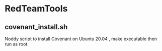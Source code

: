 # RedTeamTools

## covenant_install.sh

Noddy script to install Covenant on Ubuntu 20.04 , make executable then run as root. 